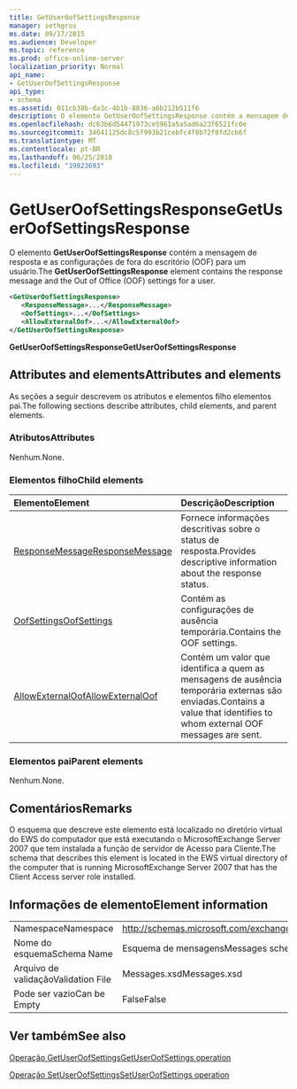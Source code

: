 ```yaml
---
title: GetUserOofSettingsResponse
manager: sethgros
ms.date: 09/17/2015
ms.audience: Developer
ms.topic: reference
ms.prod: office-online-server
localization_priority: Normal
api_name:
- GetUserOofSettingsResponse
api_type:
- schema
ms.assetid: 011cb38b-da3c-4b1b-8836-a6b212b511f6
description: O elemento GetUserOofSettingsResponse contém a mensagem de resposta e as configurações de fora do escritório (OOF) para um usuário.
ms.openlocfilehash: dc63b6d54471973ce5961a5a5ad6a23f6521fc0e
ms.sourcegitcommit: 34041125dc8c5f993b21cebfc4f8b72f0fd2cb6f
ms.translationtype: MT
ms.contentlocale: pt-BR
ms.lasthandoff: 06/25/2018
ms.locfileid: "19823693"
---
```

# <a name="getuseroofsettingsresponse"></a><span data-ttu-id="9f411-103">GetUserOofSettingsResponse</span><span class="sxs-lookup"><span data-stu-id="9f411-103">GetUserOofSettingsResponse</span></span>

<span data-ttu-id="9f411-104">O elemento **GetUserOofSettingsResponse** contém a mensagem de resposta e as configurações de fora do escritório (OOF) para um usuário.</span><span class="sxs-lookup"><span data-stu-id="9f411-104">The **GetUserOofSettingsResponse** element contains the response message and the Out of Office (OOF) settings for a user.</span></span> 
  
```xml
<GetUserOofSettingsResponse>
   <ResponseMessage>...</ResponseMessage>
   <OofSettings>...</OofSettings>
   <AllowExternalOof>...</AllowExternalOof>
</GetUserOofSettingsResponse>
```

 <span data-ttu-id="9f411-105">**GetUserOofSettingsResponse**</span><span class="sxs-lookup"><span data-stu-id="9f411-105">**GetUserOofSettingsResponse**</span></span>
## <a name="attributes-and-elements"></a><span data-ttu-id="9f411-106">Attributes and elements</span><span class="sxs-lookup"><span data-stu-id="9f411-106">Attributes and elements</span></span>

<span data-ttu-id="9f411-107">As seções a seguir descrevem os atributos e elementos filho elementos pai.</span><span class="sxs-lookup"><span data-stu-id="9f411-107">The following sections describe attributes, child elements, and parent elements.</span></span>
  
### <a name="attributes"></a><span data-ttu-id="9f411-108">Atributos</span><span class="sxs-lookup"><span data-stu-id="9f411-108">Attributes</span></span>

<span data-ttu-id="9f411-109">Nenhum.</span><span class="sxs-lookup"><span data-stu-id="9f411-109">None.</span></span>
  
### <a name="child-elements"></a><span data-ttu-id="9f411-110">Elementos filho</span><span class="sxs-lookup"><span data-stu-id="9f411-110">Child elements</span></span>

|<span data-ttu-id="9f411-111">**Elemento**</span><span class="sxs-lookup"><span data-stu-id="9f411-111">**Element**</span></span>|<span data-ttu-id="9f411-112">**Descrição**</span><span class="sxs-lookup"><span data-stu-id="9f411-112">**Description**</span></span>|
|:-----|:-----|
|[<span data-ttu-id="9f411-113">ResponseMessage</span><span class="sxs-lookup"><span data-stu-id="9f411-113">ResponseMessage</span></span>](responsemessage.md) <br/> |<span data-ttu-id="9f411-114">Fornece informações descritivas sobre o status de resposta.</span><span class="sxs-lookup"><span data-stu-id="9f411-114">Provides descriptive information about the response status.</span></span>  <br/> |
|[<span data-ttu-id="9f411-115">OofSettings</span><span class="sxs-lookup"><span data-stu-id="9f411-115">OofSettings</span></span>](oofsettings.md) <br/> |<span data-ttu-id="9f411-116">Contém as configurações de ausência temporária.</span><span class="sxs-lookup"><span data-stu-id="9f411-116">Contains the OOF settings.</span></span>  <br/> |
|[<span data-ttu-id="9f411-117">AllowExternalOof</span><span class="sxs-lookup"><span data-stu-id="9f411-117">AllowExternalOof</span></span>](allowexternaloof.md) <br/> |<span data-ttu-id="9f411-118">Contém um valor que identifica a quem as mensagens de ausência temporária externas são enviadas.</span><span class="sxs-lookup"><span data-stu-id="9f411-118">Contains a value that identifies to whom external OOF messages are sent.</span></span>  <br/> |
   
### <a name="parent-elements"></a><span data-ttu-id="9f411-119">Elementos pai</span><span class="sxs-lookup"><span data-stu-id="9f411-119">Parent elements</span></span>

<span data-ttu-id="9f411-120">Nenhum.</span><span class="sxs-lookup"><span data-stu-id="9f411-120">None.</span></span>
  
## <a name="remarks"></a><span data-ttu-id="9f411-121">Comentários</span><span class="sxs-lookup"><span data-stu-id="9f411-121">Remarks</span></span>

<span data-ttu-id="9f411-122">O esquema que descreve este elemento está localizado no diretório virtual do EWS do computador que está executando o MicrosoftExchange Server 2007 que tem instalada a função de servidor de Acesso para Cliente.</span><span class="sxs-lookup"><span data-stu-id="9f411-122">The schema that describes this element is located in the EWS virtual directory of the computer that is running MicrosoftExchange Server 2007 that has the Client Access server role installed.</span></span>
  
## <a name="element-information"></a><span data-ttu-id="9f411-123">Informações de elemento</span><span class="sxs-lookup"><span data-stu-id="9f411-123">Element information</span></span>

|||
|:-----|:-----|
|<span data-ttu-id="9f411-124">Namespace</span><span class="sxs-lookup"><span data-stu-id="9f411-124">Namespace</span></span>  <br/> |http://schemas.microsoft.com/exchange/services/2006/messages  <br/> |
|<span data-ttu-id="9f411-125">Nome do esquema</span><span class="sxs-lookup"><span data-stu-id="9f411-125">Schema Name</span></span>  <br/> |<span data-ttu-id="9f411-126">Esquema de mensagens</span><span class="sxs-lookup"><span data-stu-id="9f411-126">Messages schema</span></span>  <br/> |
|<span data-ttu-id="9f411-127">Arquivo de validação</span><span class="sxs-lookup"><span data-stu-id="9f411-127">Validation File</span></span>  <br/> |<span data-ttu-id="9f411-128">Messages.xsd</span><span class="sxs-lookup"><span data-stu-id="9f411-128">Messages.xsd</span></span>  <br/> |
|<span data-ttu-id="9f411-129">Pode ser vazio</span><span class="sxs-lookup"><span data-stu-id="9f411-129">Can be Empty</span></span>  <br/> |<span data-ttu-id="9f411-130">False</span><span class="sxs-lookup"><span data-stu-id="9f411-130">False</span></span>  <br/> |
   
## <a name="see-also"></a><span data-ttu-id="9f411-131">Ver também</span><span class="sxs-lookup"><span data-stu-id="9f411-131">See also</span></span>



[<span data-ttu-id="9f411-132">Operação GetUserOofSettings</span><span class="sxs-lookup"><span data-stu-id="9f411-132">GetUserOofSettings operation</span></span>](getuseroofsettings-operation.md)
  
[<span data-ttu-id="9f411-133">Operação SetUserOofSettings</span><span class="sxs-lookup"><span data-stu-id="9f411-133">SetUserOofSettings operation</span></span>](setuseroofsettings-operation.md)

